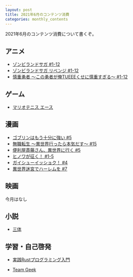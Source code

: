 ```yaml
---
layout: post
title: 2021年6月のコンテンツ消費
categories: monthly_contents
---
```


2021年6月のコンテンツ消費について書くぞ。

## アニメ
- [ゾンビランドサガ #1-12](https://annict.jp/works/6159)
- [ゾンビランドサガ リベンジ #1-12](https://annict.jp/works/6817)
- [慎重勇者 ～この勇者が俺TUEEEくせに慎重すぎる～ #1-12](https://annict.jp/works/6330)

## ゲーム
- [マリオテニス エース](https://amzn.to/3wZLV9X)

## 漫画
- [ゴブリンはもう十分に強い #5](https://amzn.to/35VlAy6)
- [無職転生 ～異世界行ったら本気だす～ #15](https://amzn.to/2SsISbo)
- [便利屋斎藤さん、異世界に行く #5](https://amzn.to/3gYLffH)
- [ヒノワが征く！ #1-5](https://amzn.to/3xYVzKk)
- [ガイシューイッショク！ #4](https://amzn.to/3w2JFxs)
- [異世界迷宮でハーレムを #7](https://amzn.to/3h8uDky)


## 映画
今月はなし

## 小説
- [三体](https://amzn.to/2UDlMj3)


## 学習・自己啓発
- [実践Rustプログラミング入門](https://amzn.to/2SGRBGU)

- [Team Geek](https://amzn.to/2Ta50aY)
